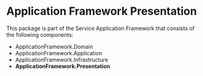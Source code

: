 # Application Framework Presentation

This package is part of the Service Application Framework that consists of the following components:

* ApplicationFramework.Domain
* ApplicationFramework.Application
* ApplicationFramework.Infrastructure
* **ApplicationFramework.Presentation**